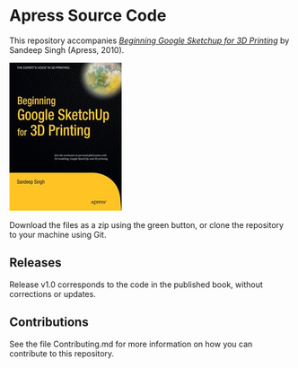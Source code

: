 # Apress Source Code

This repository accompanies [*Beginning Google Sketchup for 3D Printing*](http://www.apress.com/9781430233619) by Sandeep Singh (Apress, 2010).

![Cover image](9781430233619.jpg)

Download the files as a zip using the green button, or clone the repository to your machine using Git.

## Releases

Release v1.0 corresponds to the code in the published book, without corrections or updates.

## Contributions

See the file Contributing.md for more information on how you can contribute to this repository.
